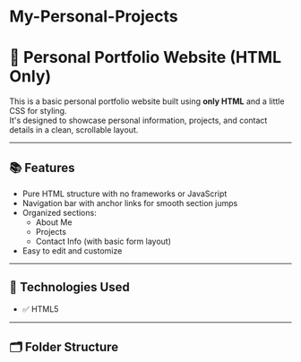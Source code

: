 # My-Personal-Projects
# 💼 Personal Portfolio Website (HTML Only)

This is a basic personal portfolio website built using **only HTML** and a little CSS for styling.  
It's designed to showcase personal information, projects, and contact details in a clean, scrollable layout.

---

## 📚 Features

- Pure HTML structure with no frameworks or JavaScript
- Navigation bar with anchor links for smooth section jumps
- Organized sections:
  - About Me
  - Projects
  - Contact Info (with basic form layout)
- Easy to edit and customize

---
## 🧱 Technologies Used

- ✅ HTML5
  

---

## 🗂️ Folder Structure

